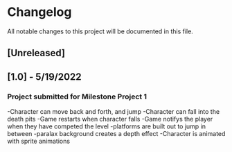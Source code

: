 # Changelog
All notable changes to this project will be documented in this file.

## [Unreleased]

## [1.0] - 5/19/2022
### Project submitted for Milestone Project 1
-Character can move back and forth, and jump
-Character can fall into the death pits
-Game restarts when character falls
-Game notifys the player when they have competed the level
-platforms are built out to jump in between
-paralax background creates a depth effect
-Character is animated with sprite animations